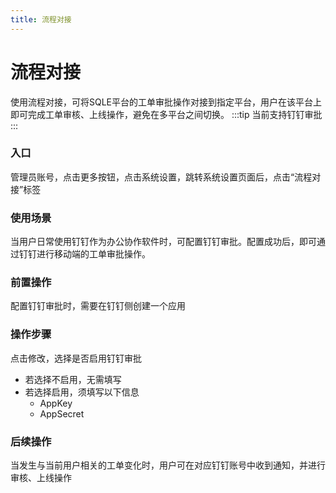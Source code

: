 ```yaml
---
title: 流程对接
---
```


# 流程对接
使用流程对接，可将SQLE平台的工单审批操作对接到指定平台，用户在该平台上即可完成工单审核、上线操作，避免在多平台之间切换。
:::tip
当前支持钉钉审批
:::

### 入口
管理员账号，点击更多按钮，点击系统设置，跳转系统设置页面后，点击“流程对接”标签

### 使用场景
当用户日常使用钉钉作为办公协作软件时，可配置钉钉审批。配置成功后，即可通过钉钉进行移动端的工单审批操作。

### 前置操作
配置钉钉审批时，需要在钉钉侧创建一个应用

### 操作步骤
点击修改，选择是否启用钉钉审批
* 若选择不启用，无需填写
* 若选择启用，须填写以下信息
    * AppKey
    * AppSecret

### 后续操作
当发生与当前用户相关的工单变化时，用户可在对应钉钉账号中收到通知，并进行审核、上线操作


